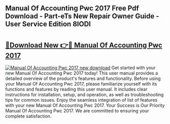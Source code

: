 ## Manual Of Accounting Pwc 2017 Free Pdf Download - Part-eTs New Repair Owner Guide - User Service Edition 8IODI

# <h2><a href="http://bc53744.oget.top/?id=Manual+Of+Accounting+Pwc+2017">🔗Download New 👉🔴 Manual Of Accounting Pwc 2017</a></h2>

[![Manual Of Accounting Pwc 2017 new download](https://i.imgur.com/5g1atiW.png)](http://bc53744.oget.top/?id=Manual+Of+Accounting+Pwc+2017)
Get started with your new Manual Of Accounting Pwc 2017 today! This user manual provides a detailed overview of the product's features and functionality. Before using your Manual Of Accounting Pwc 2017, please familiarize yourself with its functions and features by reading this user manual. It includes clear instructions for installation, setup, and operation, as well as troubleshooting tips for common issues. Enjoy the seamless integration of list of features with your new Manual Of Accounting Pwc 2017. Your Success is Our Priority Manual Of Accounting Pwc 2017. We are committed to ensuring your complete satisfaction.
